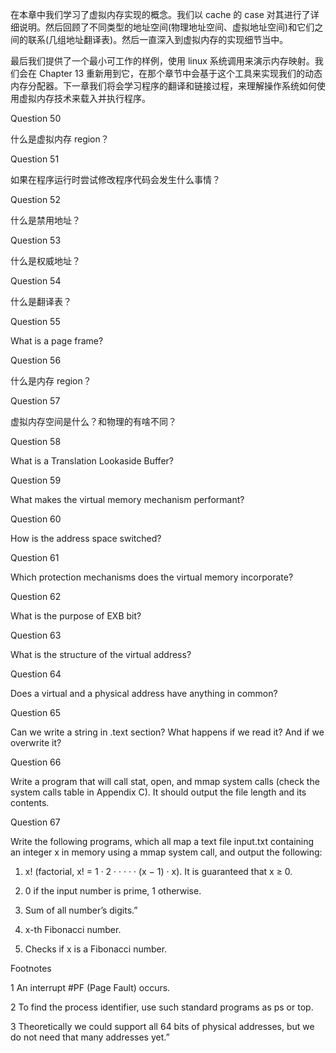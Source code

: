 在本章中我们学习了虚拟内存实现的概念。我们以 cache 的 case 对其进行了详细说明。然后回顾了不同类型的地址空间\(物理地址空间、虚拟地址空间\)和它们之间的联系\(几组地址翻译表\)。然后一直深入到虚拟内存的实现细节当中。

最后我们提供了一个最小可工作的样例，使用 linux 系统调用来演示内存映射。我们会在 Chapter 13 重新用到它，在那个章节中会基于这个工具来实现我们的动态内存分配器。下一章我们将会学习程序的翻译和链接过程，来理解操作系统如何使用虚拟内存技术来载入并执行程序。

Question 50

什么是虚拟内存 region？

Question 51

如果在程序运行时尝试修改程序代码会发生什么事情？

Question 52

什么是禁用地址？

Question 53

什么是权威地址？

Question 54

什么是翻译表？

Question 55

What is a page frame?

Question 56

什么是内存 region？

Question 57

虚拟内存空间是什么？和物理的有啥不同？

Question 58

What is a Translation Lookaside Buffer?

Question 59

What makes the virtual memory mechanism performant?

Question 60

How is the address space switched?

Question 61

Which protection mechanisms does the virtual memory incorporate?

Question 62

What is the purpose of EXB bit?

Question 63

What is the structure of the virtual address?

Question 64

Does a virtual and a physical address have anything in common?

Question 65

Can we write a string in .text section? What happens if we read it? And if we overwrite it?

Question 66

Write a program that will call stat, open, and mmap system calls \(check the system calls table in Appendix C\). It should output the file length and its contents.

Question 67

Write the following programs, which all map a text file input.txt containing an integer x in memory using a mmap system call, and output the following:

1. x! \(factorial, x! = 1 · 2 · · · · · \(x − 1\) · x\). It is guaranteed that x ≥ 0.

2. 0 if the input number is prime, 1 otherwise.

3. Sum of all number’s digits.”

4. x-th Fibonacci number.

5. Checks if x is a Fibonacci number.

Footnotes

1 An interrupt \#PF \(Page Fault\) occurs.

2 To find the process identifier, use such standard programs as ps or top.

3 Theoretically we could support all 64 bits of physical addresses, but we do not need that many addresses yet.”

